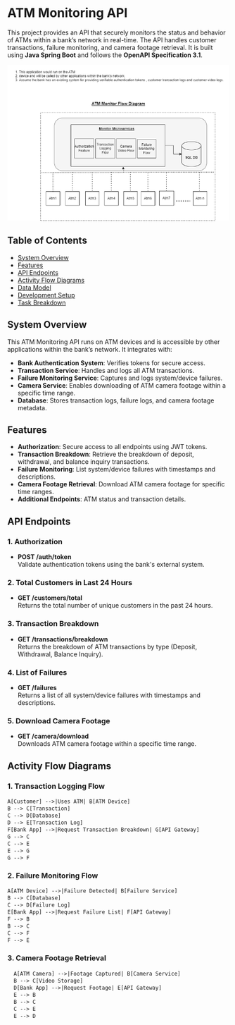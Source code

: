 # ATM Monitoring API

This project provides an API that securely monitors the status and behavior of ATMs within a bank’s network in real-time. The API handles customer transactions, failure monitoring, and camera footage retrieval. It is built using **Java Spring Boot** and follows the **OpenAPI Specification 3.1**.


![ATM Monitoring System Diagram](src/main/resources/Untitled_Diagram.drawio.png)

## Table of Contents
- [System Overview](#system-overview)
- [Features](#features)
- [API Endpoints](#api-endpoints)
- [Activity Flow Diagrams](#activity-flow-diagrams)
- [Data Model](#data-model)
- [Development Setup](#development-setup)
- [Task Breakdown](#task-breakdown)

## System Overview

This ATM Monitoring API runs on ATM devices and is accessible by other applications within the bank’s network. It integrates with:
- **Bank Authentication System**: Verifies tokens for secure access.
- **Transaction Service**: Handles and logs all ATM transactions.
- **Failure Monitoring Service**: Captures and logs system/device failures.
- **Camera Service**: Enables downloading of ATM camera footage within a specific time range.
- **Database**: Stores transaction logs, failure logs, and camera footage metadata.

## Features
- **Authorization**: Secure access to all endpoints using JWT tokens.
- **Transaction Breakdown**: Retrieve the breakdown of deposit, withdrawal, and balance inquiry transactions.
- **Failure Monitoring**: List system/device failures with timestamps and descriptions.
- **Camera Footage Retrieval**: Download ATM camera footage for specific time ranges.
- **Additional Endpoints**: ATM status and transaction details.

## API Endpoints

### 1. **Authorization**
- **POST /auth/token**  
  Validate authentication tokens using the bank's external system.

### 2. **Total Customers in Last 24 Hours**
- **GET /customers/total**  
  Returns the total number of unique customers in the past 24 hours.

### 3. **Transaction Breakdown**
- **GET /transactions/breakdown**  
  Returns the breakdown of ATM transactions by type (Deposit, Withdrawal, Balance Inquiry).

### 4. **List of Failures**
- **GET /failures**  
  Returns a list of all system/device failures with timestamps and descriptions.

### 5. **Download Camera Footage**
- **GET /camera/download**  
  Downloads ATM camera footage within a specific time range.

## Activity Flow Diagrams

### 1. **Transaction Logging Flow**

    A[Customer] -->|Uses ATM| B[ATM Device]
    B --> C[Transaction]
    C --> D[Database]
    D --> E[Transaction Log]
    F[Bank App] -->|Request Transaction Breakdown| G[API Gateway]
    G --> C
    C --> E
    E --> G
    G --> F
 
 
### 2. **Failure Monitoring Flow**
   
    A[ATM Device] -->|Failure Detected| B[Failure Service]
    B --> C[Database]
    C --> D[Failure Log]
    E[Bank App] -->|Request Failure List| F[API Gateway]
    F --> B
    B --> C
    C --> F
    F --> E

### 3. **Camera Footage Retrieval**

      A[ATM Camera] -->|Footage Captured| B[Camera Service]
      B --> C[Video Storage]
      D[Bank App] -->|Request Footage| E[API Gateway]
      E --> B
      B --> C
      C --> E
      E --> D
